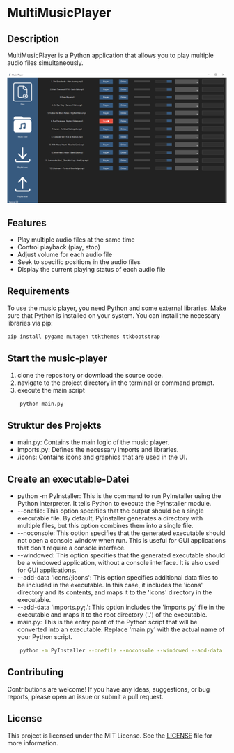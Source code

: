 # MultiMusicPlayer

## Description

MultiMusicPlayer is a Python application that allows you to play multiple audio files simultaneously.

![Overview](Overview.png)

## Features

- Play multiple audio files at the same time
- Control playback (play, stop)
- Adjust volume for each audio file
- Seek to specific positions in the audio files
- Display the current playing status of each audio file

## Requirements

To use the music player, you need Python and some external libraries. Make sure that Python is installed on your system. You can install the necessary libraries via pip:

```bash
pip install pygame mutagen ttkthemes ttkbootstrap
```

## Start the music-player

1. clone the repository or download the source code.
2. navigate to the project directory in the terminal or command prompt.
3. execute the main script

```bash
    python main.py
```

## Struktur des Projekts

- main.py: Contains the main logic of the music player.
- imports.py: Defines the necessary imports and libraries.
- /icons: Contains icons and graphics that are used in the UI.

## Create an executable-Datei

- python -m PyInstaller: This is the command to run PyInstaller using the Python interpreter. It tells Python to execute the PyInstaller module.
- --onefile: This option specifies that the output should be a single executable file. By default, PyInstaller generates a directory with multiple files, but this option combines them into a single file.
- --noconsole: This option specifies that the generated executable should not open a console window when run. This is useful for GUI applications that don't require a console interface.
- --windowed: This option specifies that the generated executable should be a windowed application, without a console interface. It is also used for GUI applications.
- --add-data 'icons/;icons': This option specifies additional data files to be included in the executable. In this case, it includes the 'icons' directory and its contents, and maps it to the 'icons' directory in the executable.
- --add-data 'imports.py;.': This option includes the 'imports.py' file in the executable and maps it to the root directory ('.') of the executable.
- main.py: This is the entry point of the Python script that will be converted into an executable. Replace 'main.py' with the actual name of your Python script.

```bash
    python -m PyInstaller --onefile --noconsole --windowed --add-data 'icons/;icons' --add-data 'imports.py;.' main.py
```

## Contributing

Contributions are welcome! If you have any ideas, suggestions, or bug reports, please open an issue or submit a pull request.

## License

This project is licensed under the MIT License. See the [LICENSE](LICENSE) file for more information.